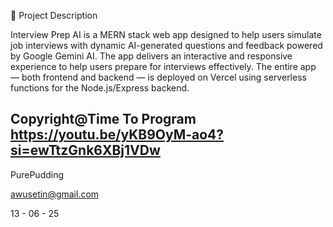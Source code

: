 📝 Project Description

Interview Prep AI is a MERN stack web app designed to help users simulate job interviews with dynamic AI-generated questions and feedback powered by Google Gemini AI. The app delivers an interactive and responsive experience to help users prepare for interviews effectively. The entire app — both frontend and backend — is deployed on Vercel using serverless functions for the Node.js/Express backend.


Copyright@Time To Program
https://youtu.be/yKB9OyM-ao4?si=ewTtzGnk6XBj1VDw
---

PurePudding

awusetin@gmail.com

13 - 06 - 25


